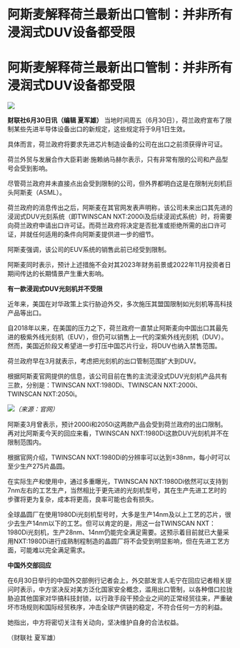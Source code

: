 # 阿斯麦解释荷兰最新出口管制：并非所有浸润式DUV设备都受限

# 阿斯麦解释荷兰最新出口管制：并非所有浸润式DUV设备都受限

![](https://inews.gtimg.com/news_bt/OYT3QVuhMl8IHlTPrMRcuEYJ5djAphjWEtKbJvmcDqGk0AA/1000)

**财联社6月30日讯（编辑 夏军雄）** 当地时间周五（6月30日），荷兰政府宣布了限制某些先进半导体设备出口的新规定，这些规定将于9月1日生效。

具体而言，荷兰政府将要求先进芯片制造设备的公司在出口之前须获得许可证。

荷兰外贸与发展合作大臣莉谢·施赖纳马赫尔表示，只有非常有限的公司和产品型号会受到影响。

尽管荷兰政府并未直接点出会受到限制的公司，但外界都明白这是在限制光刻机巨头阿斯麦（ASML）。

荷兰政府的消息传出之后，阿斯麦在其官网发表声明称，该公司未来出口其先进的浸润式DUV光刻系统（即TWINSCAN
NXT:2000i及后续浸润式系统）时，将需要向荷兰政府申请出口许可证。而荷兰政府将决定是否批准或拒绝所需的出口许可证，并就任何适用的条件向阿斯麦提供进一步的细节。

阿斯麦强调，该公司的EUV系统的销售此前已经受到限制。

阿斯麦同时表示，预计上述措施不会对其2023年财务前景或2022年11月投资者日期间传达的长期情景产生重大影响。

**有一款浸润式DUV光刻机并不受限**

近年来，美国在对华政策上实行胁迫外交，多次施压其盟国限制如光刻机等高科技产品等出口。

自2018年以来，在美国的压力之下，荷兰政府一直禁止阿斯麦向中国出口其最先进的极紫外线光刻机（EUV），但仍可以销售上一代的深紫外线光刻机（DUV）。然而，美国近阶段又希望进一步打压中国芯片行业，将DUV也纳入禁售范围。

荷兰政府早在3月就表示，考虑把光刻机的出口管制范围扩大到DUV。

根据阿斯麦官网提供的信息，该公司目前在售的主流浸没式DUV光刻机产品共有三款，分别是：TWINSCAN NXT:1980Di、TWINSCAN
NXT:2000i、TWINSCAN NXT:2050i。

![](https://inews.gtimg.com/om_bt/OiE1lbQY0UhrFCWUdMPW3IBXlgzR2oHGhpogczZ0VFescAA/1000)_（来源：官网）_

阿斯麦3月曾表示，预计2000i和2050i这两款产品会受到荷兰政府的出口限制。再对比阿斯麦今天的回应来看，TWINSCAN
NXT:1980Di这款DUV光刻机并不在限制范围内。

根据官网介绍，TWINSCAN NXT:1980Di的分辨率可以达到≤38nm，每小时可以至少生产275片晶圆。

在实际生产和使用中，通过多重曝光，TWINSCAN
NXT:1980Di依然可以支持到7nm左右的工艺生产，当然相比于更先进的光刻机型号，其在生产先进工艺时的步骤将更为复杂，成本将更高，良率可能也会有损失。

全球晶圆厂在使用1980Di光刻机型号时，大多是生产14nm及以上工艺的芯片，很少去生产14nm以下的工艺。但可以肯定的是，用这一台TWINSCAN
NXT：1980Di光刻机，生产28nm、14nm仍能完全满足需要。这预示着目前就已大量采用NXT:1980Di进行成熟制程制造的晶圆厂将不会受到明显影响，但在先进工艺方面，可能难以完全满足需求。

**中国外交部回应**

在6月30日举行的中国外交部例行记者会上，外交部发言人毛宁在回应记者相关提问时表示，中方坚决反对美方泛化国家安全概念，滥用出口管制，以各种借口拉拢胁迫其他国家对华搞科技封锁，以行政手段干预企业之间的正常经贸往来，严重破坏市场规则和国际经贸秩序，冲击全球产供链的稳定，不符合任何一方的利益。

她指出，中方将密切关注有关动向，坚决维护自身的合法权益。

（财联社 夏军雄）


